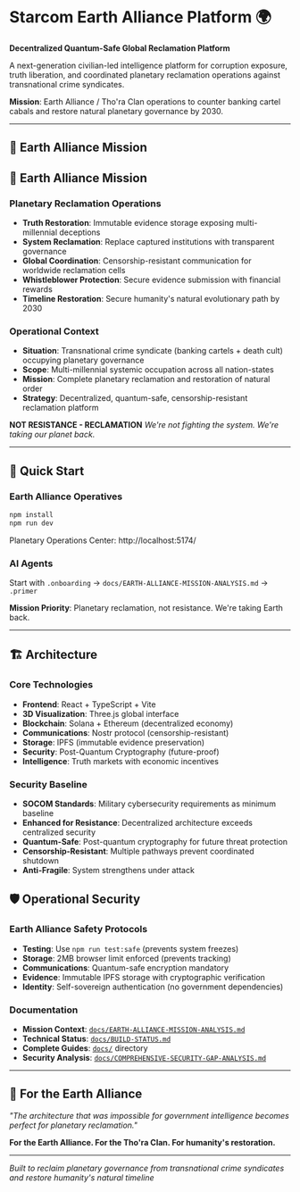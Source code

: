 # Starcom Earth Alliance Platform 🌍

**Decentralized Quantum-Safe Global Reclamation Platform**

A next-generation civilian-led intelligence platform for corruption exposure, truth liberation, and coordinated planetary reclamation operations against transnational crime syndicates.

**Mission**: Earth Alliance / Tho'ra Clan operations to counter banking cartel cabals and restore natural planetary governance by 2030.

---

## 🎯 **Earth Alliance Mission**

## 🎯 **Earth Alliance Mission**

### **Planetary Reclamation Operations**
- **Truth Restoration**: Immutable evidence storage exposing multi-millennial deceptions
- **System Reclamation**: Replace captured institutions with transparent governance
- **Global Coordination**: Censorship-resistant communication for worldwide reclamation cells
- **Whistleblower Protection**: Secure evidence submission with financial rewards
- **Timeline Restoration**: Secure humanity's natural evolutionary path by 2030

### **Operational Context**
- **Situation**: Transnational crime syndicate (banking cartels + death cult) occupying planetary governance
- **Scope**: Multi-millennial systemic occupation across all nation-states  
- **Mission**: Complete planetary reclamation and restoration of natural order
- **Strategy**: Decentralized, quantum-safe, censorship-resistant reclamation platform

**NOT RESISTANCE - RECLAMATION**
*We're not fighting the system. We're taking our planet back.*

---

## 🚀 **Quick Start**

### **Earth Alliance Operatives**
```bash
npm install
npm run dev
```
Planetary Operations Center: http://localhost:5174/

### **AI Agents**
Start with `.onboarding` → `docs/EARTH-ALLIANCE-MISSION-ANALYSIS.md` → `.primer`

**Mission Priority**: Planetary reclamation, not resistance. We're taking Earth back.

---

## 🏗️ **Architecture**

### **Core Technologies**
- **Frontend**: React + TypeScript + Vite
- **3D Visualization**: Three.js global interface  
- **Blockchain**: Solana + Ethereum (decentralized economy)
- **Communications**: Nostr protocol (censorship-resistant)
- **Storage**: IPFS (immutable evidence preservation)
- **Security**: Post-Quantum Cryptography (future-proof)
- **Intelligence**: Truth markets with economic incentives

### **Security Baseline**
- **SOCOM Standards**: Military cybersecurity requirements as minimum baseline
- **Enhanced for Resistance**: Decentralized architecture exceeds centralized security
- **Quantum-Safe**: Post-quantum cryptography for future threat protection
- **Censorship-Resistant**: Multiple pathways prevent coordinated shutdown
- **Anti-Fragile**: System strengthens under attack

## 🛡️ **Operational Security**

### **Earth Alliance Safety Protocols**
- **Testing**: Use `npm run test:safe` (prevents system freezes)
- **Storage**: 2MB browser limit enforced (prevents tracking)
- **Communications**: Quantum-safe encryption mandatory
- **Evidence**: Immutable IPFS storage with cryptographic verification
- **Identity**: Self-sovereign authentication (no government dependencies)

### **Documentation**
- **Mission Context**: [`docs/EARTH-ALLIANCE-MISSION-ANALYSIS.md`](./docs/EARTH-ALLIANCE-MISSION-ANALYSIS.md)
- **Technical Status**: [`docs/BUILD-STATUS.md`](./docs/BUILD-STATUS.md)  
- **Complete Guides**: [`docs/`](./docs/) directory
- **Security Analysis**: [`docs/COMPREHENSIVE-SECURITY-GAP-ANALYSIS.md`](./docs/COMPREHENSIVE-SECURITY-GAP-ANALYSIS.md)

---

## 🌟 **For the Earth Alliance**

*"The architecture that was impossible for government intelligence becomes perfect for planetary reclamation."*

**For the Earth Alliance. For the Tho'ra Clan. For humanity's restoration.**

---

*Built to reclaim planetary governance from transnational crime syndicates and restore humanity's natural timeline*
